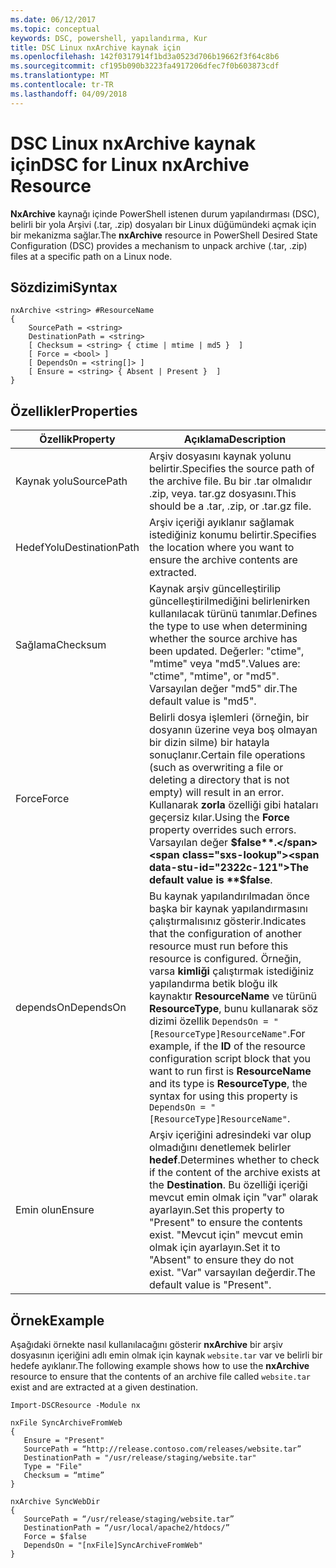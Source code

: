 ```yaml
---
ms.date: 06/12/2017
ms.topic: conceptual
keywords: DSC, powershell, yapılandırma, Kur
title: DSC Linux nxArchive kaynak için
ms.openlocfilehash: 142f0317914f1bd3a0523d706b19662f3f64c8b6
ms.sourcegitcommit: cf195b090b3223fa4917206dfec7f0b603873cdf
ms.translationtype: MT
ms.contentlocale: tr-TR
ms.lasthandoff: 04/09/2018
---
```

# <a name="dsc-for-linux-nxarchive-resource"></a><span data-ttu-id="2322c-103">DSC Linux nxArchive kaynak için</span><span class="sxs-lookup"><span data-stu-id="2322c-103">DSC for Linux nxArchive Resource</span></span>

<span data-ttu-id="2322c-104">**NxArchive** kaynağı içinde PowerShell istenen durum yapılandırması (DSC), belirli bir yola Arşivi (.tar, .zip) dosyaları bir Linux düğümündeki açmak için bir mekanizma sağlar.</span><span class="sxs-lookup"><span data-stu-id="2322c-104">The **nxArchive** resource in PowerShell Desired State Configuration (DSC) provides a mechanism to unpack archive (.tar, .zip) files at a specific path on a Linux node.</span></span>

## <a name="syntax"></a><span data-ttu-id="2322c-105">Sözdizimi</span><span class="sxs-lookup"><span data-stu-id="2322c-105">Syntax</span></span>

```
nxArchive <string> #ResourceName
{
    SourcePath = <string>
    DestinationPath = <string>
    [ Checksum = <string> { ctime | mtime | md5 }  ]
    [ Force = <bool> ]
    [ DependsOn = <string[]> ]
    [ Ensure = <string> { Absent | Present }  ]
}
```

## <a name="properties"></a><span data-ttu-id="2322c-106">Özellikler</span><span class="sxs-lookup"><span data-stu-id="2322c-106">Properties</span></span>

|  <span data-ttu-id="2322c-107">Özellik</span><span class="sxs-lookup"><span data-stu-id="2322c-107">Property</span></span> |  <span data-ttu-id="2322c-108">Açıklama</span><span class="sxs-lookup"><span data-stu-id="2322c-108">Description</span></span> |
|---|---|
| <span data-ttu-id="2322c-109">Kaynak yolu</span><span class="sxs-lookup"><span data-stu-id="2322c-109">SourcePath</span></span>| <span data-ttu-id="2322c-110">Arşiv dosyasını kaynak yolunu belirtir.</span><span class="sxs-lookup"><span data-stu-id="2322c-110">Specifies the source path of the archive file.</span></span> <span data-ttu-id="2322c-111">Bu bir .tar olmalıdır .zip, veya. tar.gz dosyasını.</span><span class="sxs-lookup"><span data-stu-id="2322c-111">This should be a .tar, .zip, or .tar.gz file.</span></span> |
| <span data-ttu-id="2322c-112">HedefYolu</span><span class="sxs-lookup"><span data-stu-id="2322c-112">DestinationPath</span></span>| <span data-ttu-id="2322c-113">Arşiv içeriği ayıklanır sağlamak istediğiniz konumu belirtir.</span><span class="sxs-lookup"><span data-stu-id="2322c-113">Specifies the location where you want to ensure the archive contents are extracted.</span></span>|
| <span data-ttu-id="2322c-114">Sağlama</span><span class="sxs-lookup"><span data-stu-id="2322c-114">Checksum</span></span>| <span data-ttu-id="2322c-115">Kaynak arşiv güncelleştirilip güncelleştirilmediğini belirlenirken kullanılacak türünü tanımlar.</span><span class="sxs-lookup"><span data-stu-id="2322c-115">Defines the type to use when determining whether the source archive has been updated.</span></span> <span data-ttu-id="2322c-116">Değerler: "ctime", "mtime" veya "md5".</span><span class="sxs-lookup"><span data-stu-id="2322c-116">Values are: "ctime", "mtime", or "md5".</span></span> <span data-ttu-id="2322c-117">Varsayılan değer "md5" dir.</span><span class="sxs-lookup"><span data-stu-id="2322c-117">The default value is "md5".</span></span>|
| <span data-ttu-id="2322c-118">Force</span><span class="sxs-lookup"><span data-stu-id="2322c-118">Force</span></span>| <span data-ttu-id="2322c-119">Belirli dosya işlemleri (örneğin, bir dosyanın üzerine veya boş olmayan bir dizin silme) bir hatayla sonuçlanır.</span><span class="sxs-lookup"><span data-stu-id="2322c-119">Certain file operations (such as overwriting a file or deleting a directory that is not empty) will result in an error.</span></span> <span data-ttu-id="2322c-120">Kullanarak **zorla** özelliği gibi hataları geçersiz kılar.</span><span class="sxs-lookup"><span data-stu-id="2322c-120">Using the **Force** property overrides such errors.</span></span> <span data-ttu-id="2322c-121">Varsayılan değer **$false**.</span><span class="sxs-lookup"><span data-stu-id="2322c-121">The default value is **$false**.</span></span>|
| <span data-ttu-id="2322c-122">dependsOn</span><span class="sxs-lookup"><span data-stu-id="2322c-122">DependsOn</span></span> | <span data-ttu-id="2322c-123">Bu kaynak yapılandırılmadan önce başka bir kaynak yapılandırmasını çalıştırmalısınız gösterir.</span><span class="sxs-lookup"><span data-stu-id="2322c-123">Indicates that the configuration of another resource must run before this resource is configured.</span></span> <span data-ttu-id="2322c-124">Örneğin, varsa **kimliği** çalıştırmak istediğiniz yapılandırma betik bloğu ilk kaynaktır **ResourceName** ve türünü **ResourceType**, bunu kullanarak söz dizimi özellik `DependsOn = "[ResourceType]ResourceName"`.</span><span class="sxs-lookup"><span data-stu-id="2322c-124">For example, if the **ID** of the resource configuration script block that you want to run first is **ResourceName** and its type is **ResourceType**, the syntax for using this property is `DependsOn = "[ResourceType]ResourceName"`.</span></span>|
| <span data-ttu-id="2322c-125">Emin olun</span><span class="sxs-lookup"><span data-stu-id="2322c-125">Ensure</span></span>| <span data-ttu-id="2322c-126">Arşiv içeriğini adresindeki var olup olmadığını denetlemek belirler **hedef**.</span><span class="sxs-lookup"><span data-stu-id="2322c-126">Determines whether to check if the content of the archive exists at the **Destination**.</span></span> <span data-ttu-id="2322c-127">Bu özelliği içeriği mevcut emin olmak için "var" olarak ayarlayın.</span><span class="sxs-lookup"><span data-stu-id="2322c-127">Set this property to "Present" to ensure the contents exist.</span></span> <span data-ttu-id="2322c-128">"Mevcut için" mevcut emin olmak için ayarlayın.</span><span class="sxs-lookup"><span data-stu-id="2322c-128">Set it to "Absent" to ensure they do not exist.</span></span> <span data-ttu-id="2322c-129">"Var" varsayılan değerdir.</span><span class="sxs-lookup"><span data-stu-id="2322c-129">The default value is "Present".</span></span>|

## <a name="example"></a><span data-ttu-id="2322c-130">Örnek</span><span class="sxs-lookup"><span data-stu-id="2322c-130">Example</span></span>

<span data-ttu-id="2322c-131">Aşağıdaki örnekte nasıl kullanılacağını gösterir **nxArchive** bir arşiv dosyasının içeriğini adlı emin olmak için kaynak `website.tar` var ve belirli bir hedefe ayıklanır.</span><span class="sxs-lookup"><span data-stu-id="2322c-131">The following example shows how to use the **nxArchive** resource to ensure that the contents of an archive file called `website.tar` exist and are extracted at a given destination.</span></span>

```
Import-DSCResource -Module nx

nxFile SyncArchiveFromWeb
{
   Ensure = "Present"
   SourcePath = “http://release.contoso.com/releases/website.tar”
   DestinationPath = "/usr/release/staging/website.tar"
   Type = "File"
   Checksum = “mtime”
}

nxArchive SyncWebDir
{
   SourcePath = “/usr/release/staging/website.tar”
   DestinationPath = “/usr/local/apache2/htdocs/”
   Force = $false
   DependsOn = "[nxFile]SyncArchiveFromWeb"
}
```
